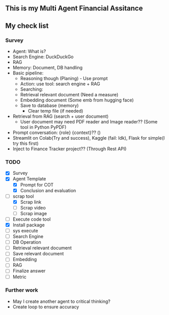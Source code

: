 ## This is my Multi Agent Financial Assitance

## My check list

### Survey
- Agent: What is?
- Search Engine: DuckDuckGo
- RAG
- Memory: Document, DB handling
- Basic pipeline:
  - Reasoning though (Planing) - Use prompt
  - Action: use tool: search engine + RAG
  - Searching:
  - Retrieval relevant document (Need a measure)
  - Embedding document (Some emb from hugging face)
  - Save to database (memory)
    - Clear temp file (if needed)
- Retrieval from RAG (search + user document)
  - User document may need PDF reader and Image reader?? (Some tool in Python PyPDF)
- Prompt conversation: {role} {context}?? ()
- Streamlit on Colab(Try and success), Kaggle (fail: Idk), Flask for simple(I try this first)
- Inject to Finance Tracker project?? (Through Rest API)

### TODO
- [x] Survey
- [x] Agent Template
  - [x] Prompt for COT
  - [x] Conclusion and evaluation
- [ ] scrap tool
  - [x] Scrap link
  - [ ] Scrap video
  - [ ] Scrap image
- [ ] Execute code tool
 - [x] Install package
 - [ ] sys execute
- [ ] Search Engine
- [ ] DB Operation
- [ ] Retrieval relevant document
- [ ] Save relevant document
- [ ] Embedding
- [ ] RAG
- [ ] Finalize answer
- [ ] Metric

### Further work
- May I create another agent to critical thinking?
- Create loop to ensure accuracy